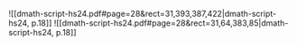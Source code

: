 
![[dmath-script-hs24.pdf#page=28&rect=31,393,387,422|dmath-script-hs24, p.18]]
![[dmath-script-hs24.pdf#page=28&rect=31,64,383,85|dmath-script-hs24, p.18]]

